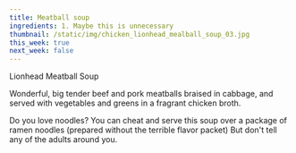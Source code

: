 ```yaml
---
title: Meatball soup
ingredients: 1. Maybe this is unnecessary
thumbnail: /static/img/chicken_lionhead_mealball_soup_03.jpg
this_week: true
next_week: false
---
```

Lionhead Meatball Soup

 Wonderful, big tender beef and pork meatballs braised in cabbage, and served with vegetables and greens in a fragrant chicken broth. 

Do you love noodles? You can cheat and serve this soup over a package of ramen noodles (prepared without the terrible flavor packet) But don't tell any of the adults around you.